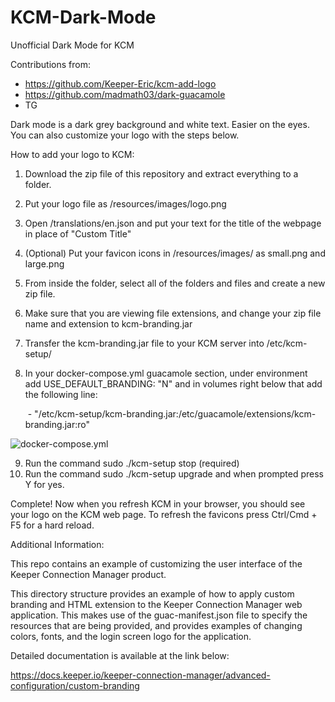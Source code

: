 # KCM-Dark-Mode

Unofficial Dark Mode for KCM

Contributions from:
- https://github.com/Keeper-Eric/kcm-add-logo
- https://github.com/madmath03/dark-guacamole
- TG

Dark mode is a dark grey background and white text. Easier on the eyes. You can also customize your logo with the steps below.

How to add your logo to KCM:
1. Download the zip file of this repository and extract everything to a folder.
2. Put your logo file as /resources/images/logo.png
3. Open /translations/en.json and put your text for the title of the webpage in place of "Custom Title"
4. (Optional) Put your favicon icons in /resources/images/ as small.png and large.png
5. From inside the folder, select all of the folders and files and create a new zip file.
6. Make sure that you are viewing file extensions, and change your zip file name and extension to kcm-branding.jar
7. Transfer the kcm-branding.jar file to your KCM server into /etc/kcm-setup/
8. In your docker-compose.yml guacamole section, under environment add USE_DEFAULT_BRANDING: "N" and in volumes right below that add the following line:
   
   &nbsp;-&nbsp;"/etc/kcm-setup/kcm-branding.jar:/etc/guacamole/extensions/kcm-branding.jar:ro"
   
![docker-compose.yml](https://1748446847-files.gitbook.io/~/files/v0/b/gitbook-x-prod.appspot.com/o/spaces%2Fb7weUpu7VBcMnESSH8vG%2Fuploads%2Frifl3qG76IPFJ3Qm4DN0%2Fnotepad%2B%2B_mitDL9qljP.png?alt=media&token=dd9ded70-70e0-4404-abc5-998e4b427d3e)

9. Run the command sudo ./kcm-setup stop (required)
10. Run the command sudo ./kcm-setup upgrade and when prompted press Y for yes.

Complete! Now when you refresh KCM in your browser, you should see your logo on the KCM web page. To refresh the favicons press Ctrl/Cmd + F5 for a hard reload.

Additional Information:

This repo contains an example of customizing the user interface of the Keeper Connection Manager product.

This directory structure provides an example of how to apply custom branding
and HTML extension to the Keeper Connection Manager web application. This makes use
of the guac-manifest.json file to specify the resources that are being provided,
and provides examples of changing colors, fonts, and the login screen logo for
the application.

Detailed documentation is available at the link below:

https://docs.keeper.io/keeper-connection-manager/advanced-configuration/custom-branding
